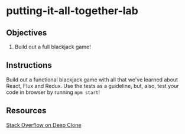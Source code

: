 # putting-it-all-together-lab

## Objectives

1. Build out a full blackjack game!

## Instructions

Build out a functional blackjack game with all that we've learned about React, Flux and Redux. Use the tests as a guideline, but, also, test your code in browser by running `npm start`!

## Resources

[Stack Overflow on Deep Clone](http://stackoverflow.com/questions/728360/how-do-i-correctly-clone-a-javascript-object#answer-10869248)

